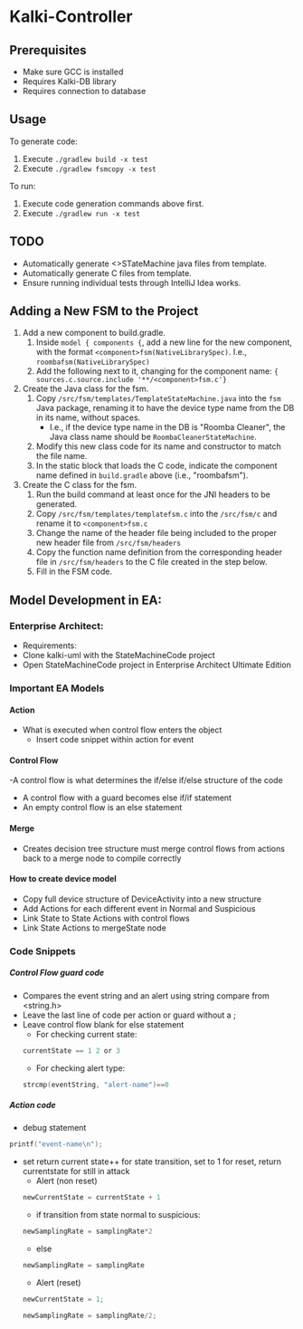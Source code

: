 # Kalki-Controller
 
## Prerequisites
- Make sure GCC is installed
- Requires Kalki-DB library
- Requires connection to database

## Usage
To generate code:
1. Execute `./gradlew build -x test`
1. Execute `./gradlew fsmcopy -x test`

To run:
1. Execute code generation commands above first.
1. Execute `./gradlew run -x test`

## TODO
- Automatically generate <>STateMachine java files from template.
- Automatically generate C files from template.
- Ensure running individual tests through IntelliJ Idea works.

## Adding a New FSM to the Project

1. Add a new component to build.gradle.
   1. Inside `model { components {`, add a new line for the new component, with the format `<component>fsm(NativeLibrarySpec)`. I.e., `roombafsm(NativeLibrarySpec)`
   1. Add the following next to it, changing <component> for the component name: `{ sources.c.source.include '**/<component>fsm.c'}`
1. Create the Java class for the fsm.
   1. Copy `/src/fsm/templates/TemplateStateMachine.java` into the `fsm` Java package, renaming it to have the device type name from the DB in its name, without spaces.
      - I.e., if the device type name in the DB is "Roomba Cleaner", the Java class name should be `RoombaCleanerStateMachine`.
   1. Modify this new class code for its name and constructor to match the file name.
   1. In the static block that loads the C code, indicate the component name defined in `build.gradle` above (i.e., "roombafsm").
1. Create the C class for the fsm.
   1. Run the build command at least once for the JNI headers to be generated.
   1. Copy `/src/fsm/templates/templatefsm.c` into the `/src/fsm/c` and rename it to `<component>fsm.c`
   1. Change the name of the header file being included to the proper new header file from `/src/fsm/headers`
   1. Copy the function name definition from the corresponding header file in `/src/fsm/headers` to the C file created in the step below.
   1. Fill in the FSM code.
   
## Model Development in EA:

### Enterprise Architect:
-	Requirements:
-	Clone kalki-uml with the StateMachineCode project
-	Open StateMachineCode project in Enterprise Architect Ultimate Edition

### Important EA Models
#### Action
 - What is executed when control flow enters the object
   - Insert code snippet within action for event
#### Control Flow
 -A control flow is what determines the if/else if/else structure of the code
 - A control flow with a guard becomes else if/if statement
 - An empty control flow is an else statement

#### Merge
 - Creates decision tree structure must merge control flows from actions back to a merge node to compile correctly
 
#### How to create device model
-	Copy full device structure of DeviceActivity into a new structure
-	Add Actions for each different event in Normal and Suspicious 
-	Link State to State Actions with control flows
-	Link State Actions to mergeState node

### Code Snippets

##### Control Flow guard code

 - Compares the event string and an alert using string compare from <string.h>
 - Leave the last line of code per action or guard without a ; 
 - Leave control flow blank for else statement	
   - For checking current state: 
   ```C
   currentState == 1 2 or 3
   ```
   - For checking alert type: 
   ```C
   strcmp(eventString, "alert-name")==0
   ```

##### Action code

 - debug statement
 ```C
 printf("event-name\n");
 ```
 - set return current state++ for state transition, set to 1 for reset, return currentstate for still in attack
   - Alert (non reset)
    ```C
    newCurrentState = currentState + 1
    ```	
    - if transition from state normal to suspicious: 
    ```C
    newSamplingRate = samplingRate*2
    ```
    - else 
    ``` C
    newSamplingRate = samplingRate
    ```
   - Alert (reset)
   ```C
   newCurrentState = 1; 
   ```
   ```C
   newSamplingRate = samplingRate/2;
   ```
